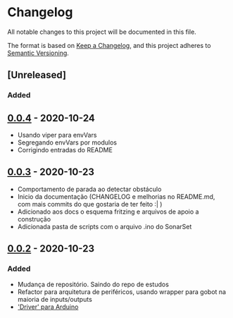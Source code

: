 # Changelog

All notable changes to this project will be documented in this file.

The format is based on [Keep a Changelog](https://keepachangelog.com/en/1.0.0/),
and this project adheres to [Semantic Versioning](https://semver.org/spec/v2.0.0.html).

## [Unreleased]

### Added 

## [0.0.4] - 2020-10-24
- Usando viper para envVars
- Segregando envVars por modulos
- Corrigindo entradas do README

## [0.0.3] - 2020-10-23
- Comportamento de parada ao detectar obstáculo
- Inicio da documentação (CHANGELOG e melhorias no README.md, com mais commits do que gostaria de ter feito :| )
- Adicionado aos docs o esquema fritzing e arquivos de apoio a construção
- Adicionada pasta de scripts com o arquivo .ino do SonarSet


## [0.0.2] - 2020-10-23

### Added

- Mudança de repositório. Saindo do repo de estudos
- Refactor para arquitetura de periféricos, usando wrapper para gobot na maioria de inputs/outputs
- ['Driver' para Arduino](https://github.com/hybridgroup/gobot/blob/a8f33b2fc012951104857c485e85b35bf5c4cb9d/drivers/i2c/README.md)

[0.0.4]: https://github.com/jtonynet/autogo/compare/v0.0.3...v0.0.4
[0.0.3]: https://github.com/jtonynet/autogo/compare/v0.0.2...v0.0.3
[0.0.2]: https://github.com/jtonynet/autogo/releases/tag/v0.0.2
